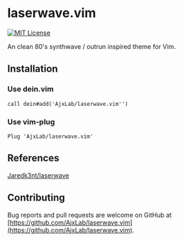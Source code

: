 laserwave.vim
=============

[![MIT License](http://img.shields.io/badge/license-MIT-blue.svg?style=flat)](LICENSE)

An clean 80's synthwave / outrun inspired theme for Vim.


## Installation
### Use dein.vim
```vim
call dein#add('AjxLab/laserwave.vim'')
```
### Use vim-plug
```vim
Plug 'AjxLab/laserwave.vim'
```


## References
[Jaredk3nt/laserwave](https://github.com/Jaredk3nt/laserwave)


## Contributing
Bug reports and pull requests are welcome on GitHub at [https://github.com/AjxLab/laserwave.vim](https://github.com/AjxLab/laserwave.vim).
